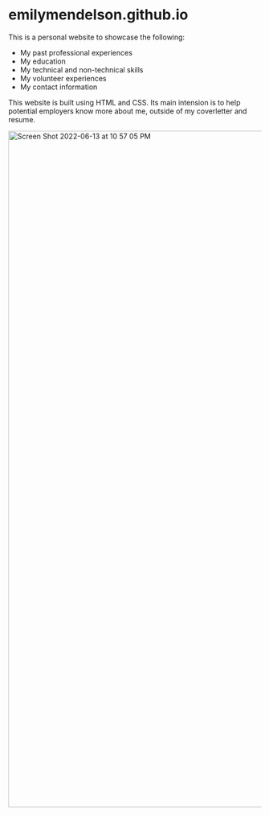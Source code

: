 # emilymendelson.github.io

This is a personal website to showcase the following:
- My past professional experiences
- My education
- My technical and non-technical skills
- My volunteer experiences
- My contact information

This website is built using HTML and CSS. Its main intension is to help potential employers know more about me, outside of my coverletter and resume.

<img width="1345" alt="Screen Shot 2022-06-13 at 10 57 05 PM" src="https://user-images.githubusercontent.com/65842728/173483978-788e8094-e89c-4dd6-928a-a30990e13e18.png">
